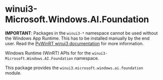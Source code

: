 <!-- warning: Please don't edit this file. It was automatically generated. -->

# winui3-Microsoft.Windows.AI.Foundation

**IMPORTANT**: Packages in the `winui3-*` namespace cannot be used without the
Windows App Runtime. This has to be installed manually by the end user. Read the
[PyWinRT winui3 documentation](https://pywinrt.readthedocs.io/en/latest/api/winui3/index.html)
for more information.

Windows Runtime (WinRT) APIs for for the `winui3-Microsoft.Windows.AI.Foundation` namespace.

This package provides the `winui3.microsoft.windows.ai.foundation` module.
